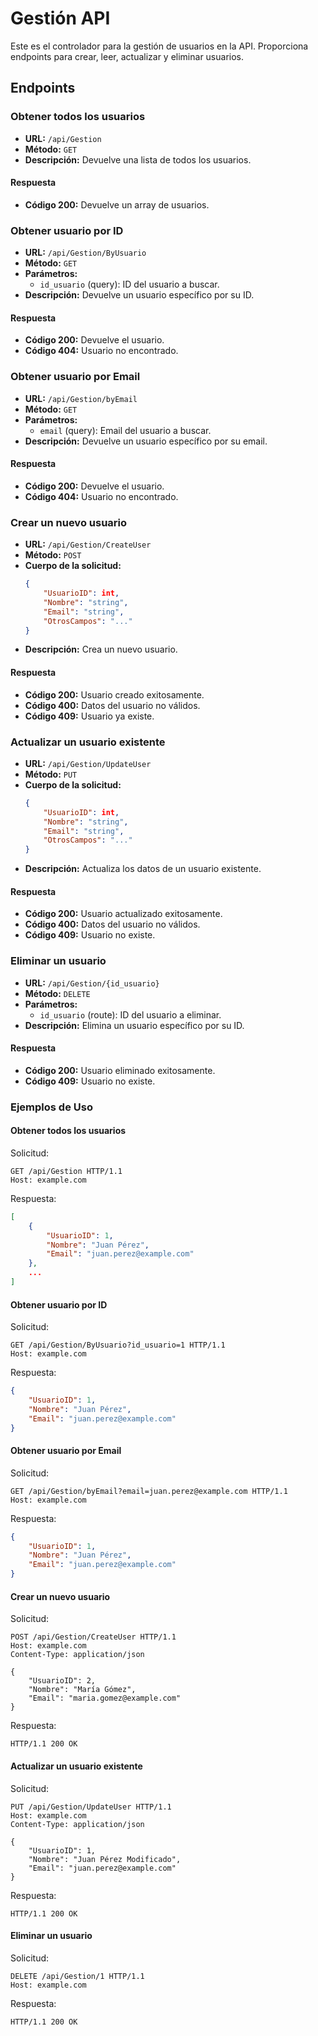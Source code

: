 # Gestión API

Este es el controlador para la gestión de usuarios en la API. Proporciona endpoints para crear, leer, actualizar y eliminar usuarios.

## Endpoints

### Obtener todos los usuarios

- **URL:** `/api/Gestion`
- **Método:** `GET`
- **Descripción:** Devuelve una lista de todos los usuarios.

#### Respuesta
- **Código 200:** Devuelve un array de usuarios.

### Obtener usuario por ID

- **URL:** `/api/Gestion/ByUsuario`
- **Método:** `GET`
- **Parámetros:**
    - `id_usuario` (query): ID del usuario a buscar.
- **Descripción:** Devuelve un usuario específico por su ID.

#### Respuesta
- **Código 200:** Devuelve el usuario.
- **Código 404:** Usuario no encontrado.

### Obtener usuario por Email

- **URL:** `/api/Gestion/byEmail`
- **Método:** `GET`
- **Parámetros:**
    - `email` (query): Email del usuario a buscar.
- **Descripción:** Devuelve un usuario específico por su email.

#### Respuesta
- **Código 200:** Devuelve el usuario.
- **Código 404:** Usuario no encontrado.

### Crear un nuevo usuario

- **URL:** `/api/Gestion/CreateUser`
- **Método:** `POST`
- **Cuerpo de la solicitud:** 
    ```json
    {
        "UsuarioID": int,
        "Nombre": "string",
        "Email": "string",
        "OtrosCampos": "..."
    }
    ```
- **Descripción:** Crea un nuevo usuario.

#### Respuesta
- **Código 200:** Usuario creado exitosamente.
- **Código 400:** Datos del usuario no válidos.
- **Código 409:** Usuario ya existe.

### Actualizar un usuario existente

- **URL:** `/api/Gestion/UpdateUser`
- **Método:** `PUT`
- **Cuerpo de la solicitud:** 
    ```json
    {
        "UsuarioID": int,
        "Nombre": "string",
        "Email": "string",
        "OtrosCampos": "..."
    }
    ```
- **Descripción:** Actualiza los datos de un usuario existente.

#### Respuesta
- **Código 200:** Usuario actualizado exitosamente.
- **Código 400:** Datos del usuario no válidos.
- **Código 409:** Usuario no existe.

### Eliminar un usuario

- **URL:** `/api/Gestion/{id_usuario}`
- **Método:** `DELETE`
- **Parámetros:**
    - `id_usuario` (route): ID del usuario a eliminar.
- **Descripción:** Elimina un usuario específico por su ID.

#### Respuesta
- **Código 200:** Usuario eliminado exitosamente.
- **Código 409:** Usuario no existe.

### Ejemplos de Uso

#### Obtener todos los usuarios

Solicitud:

```http
GET /api/Gestion HTTP/1.1
Host: example.com
```

Respuesta:

```json
[
    {
        "UsuarioID": 1,
        "Nombre": "Juan Pérez",
        "Email": "juan.perez@example.com"
    },
    ...
]
```

#### Obtener usuario por ID

Solicitud:

```http
GET /api/Gestion/ByUsuario?id_usuario=1 HTTP/1.1
Host: example.com
```

Respuesta:

```json
{
    "UsuarioID": 1,
    "Nombre": "Juan Pérez",
    "Email": "juan.perez@example.com"
}
```

#### Obtener usuario por Email

Solicitud:

```http
GET /api/Gestion/byEmail?email=juan.perez@example.com HTTP/1.1
Host: example.com
```

Respuesta:

```json
{
    "UsuarioID": 1,
    "Nombre": "Juan Pérez",
    "Email": "juan.perez@example.com"
}
```

#### Crear un nuevo usuario

Solicitud:

```http
POST /api/Gestion/CreateUser HTTP/1.1
Host: example.com
Content-Type: application/json

{
    "UsuarioID": 2,
    "Nombre": "María Gómez",
    "Email": "maria.gomez@example.com"
}
```

Respuesta:

```http
HTTP/1.1 200 OK
```

#### Actualizar un usuario existente

Solicitud:

```http
PUT /api/Gestion/UpdateUser HTTP/1.1
Host: example.com
Content-Type: application/json

{
    "UsuarioID": 1,
    "Nombre": "Juan Pérez Modificado",
    "Email": "juan.perez@example.com"
}
```

Respuesta:

```http
HTTP/1.1 200 OK
```

#### Eliminar un usuario

Solicitud:

```http
DELETE /api/Gestion/1 HTTP/1.1
Host: example.com
```

Respuesta:

```http
HTTP/1.1 200 OK
```